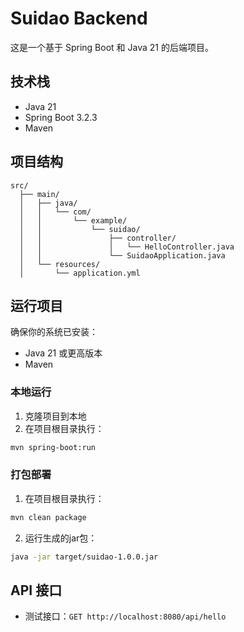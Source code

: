 # Suidao Backend

这是一个基于 Spring Boot 和 Java 21 的后端项目。

## 技术栈

- Java 21
- Spring Boot 3.2.3
- Maven

## 项目结构

```
src/
  ├── main/
  │   ├── java/
  │   │   └── com/
  │   │       └── example/
  │   │           └── suidao/
  │   │               ├── controller/
  │   │               │   └── HelloController.java
  │   │               └── SuidaoApplication.java
  │   └── resources/
  │       └── application.yml
```

## 运行项目

确保你的系统已安装：
- Java 21 或更高版本
- Maven

### 本地运行

1. 克隆项目到本地
2. 在项目根目录执行：
```bash
mvn spring-boot:run
```

### 打包部署

1. 在项目根目录执行：
```bash
mvn clean package
```
2. 运行生成的jar包：
```bash
java -jar target/suidao-1.0.0.jar
```

## API 接口

- 测试接口：`GET http://localhost:8080/api/hello` 